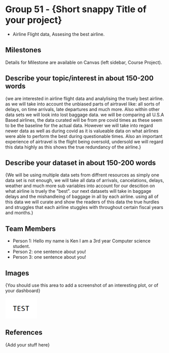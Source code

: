 # Group 51 - {Short snappy Title of your project}

- Airline Flight data, Assesing the best airline.

## Milestones

Details for Milestone are available on Canvas (left sidebar, Course Project).

## Describe your topic/interest in about 150-200 words 

{we are interested in airline flight data and analylising the truely best airline. as we will take into account the unbiased parts of airtravel like: all sorts of delays, on time arrivals, late departures and much more. Also within other data sets we will look into lost baggage data. we will be comparing all U.S.A Based airlines, the data curated will be from pre covid times as these seem to be the baseline for the actual data. However we will take into regard newer data as well as during covid as it is valueable data on what airlines were able to perform the best during questionable times. Also an important experience of airtravel is the flight being oversold, undersold we will regard this data highly as this shows the true redundancy of the airline.}

## Describe your dataset in about 150-200 words

{We will be using multiple data sets from diffrent resources as simply one data set is not enough, we will take all data of arrivals, cancelations, delays, weather and much more sub variables into account for our descition on what airline is truely the "best". our next datasets will take in baggage delays and the mishandleing of baggage in all by each airline. using all of this data we will curate and show the readers of this data the true hurdles and struggles that each airline stuggles with throughout certain fiscal years and months.}

## Team Members

- Person 1: Hello my name is Ken I am a 3rd year Computer science student.
- Person 2: one sentence about you!
- Person 3: one sentence about you!

## Images

{You should use this area to add a screenshot of an interesting plot, or of your dashboard}

<img src ="images/test.png" width="100px">

## References

{Add your stuff here}



